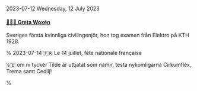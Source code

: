 2023-07-12 Wednesday, 12 July 2023

#### [🔗&#x1F1F8;&#x1F1EA; Greta Woxén](https://sv.wikipedia.org/wiki/Greta_Wox%C3%A9n)

Sveriges första kvinnliga civilingenjör, hon tog examen från Elektro på KTH 1928.

%
2023-07-14 🇫🇷 Le 14 juillet, fête nationale française

&#x1F1F8;&#x1F1EA; om ni tycker Tilde är uttjatat som namn, testa nykomligarna Cirkumflex, Trema samt Cedilj! 

%
